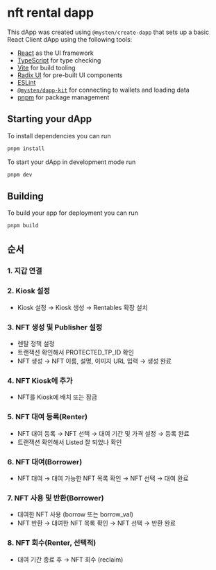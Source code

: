 # nft rental dapp

This dApp was created using `@mysten/create-dapp` that sets up a basic React
Client dApp using the following tools:

- [React](https://react.dev/) as the UI framework
- [TypeScript](https://www.typescriptlang.org/) for type checking
- [Vite](https://vitejs.dev/) for build tooling
- [Radix UI](https://www.radix-ui.com/) for pre-built UI components
- [ESLint](https://eslint.org/)
- [`@mysten/dapp-kit`](https://sdk.mystenlabs.com/dapp-kit) for connecting to
  wallets and loading data
- [pnpm](https://pnpm.io/) for package management

## Starting your dApp

To install dependencies you can run

```bash
pnpm install
```

To start your dApp in development mode run

```bash
pnpm dev
```

## Building

To build your app for deployment you can run

```bash
pnpm build
```

## 순서
### 1. 지갑 연결

### 2. Kiosk 설정
- Kiosk 설정 → Kiosk 생성 → Rentables 확장 설치

### 3. NFT 생성 및 Publisher 설정
- 렌탈 정책 설정
- 트랜잭션 확인해서 PROTECTED_TP_ID 확인
- NFT 생성 → NFT 이름, 설명, 이미지 URL 입력 → 생성 완료

### 4. NFT Kiosk에 추가
- NFT를 Kiosk에 배치 또는 잠금

### 5. NFT 대여 등록(Renter)
- NFT 대여 등록 → NFT 선택 → 대여 기간 및 가격 설정 → 등록 완료
- 트랜잭션 확인해서 Listed 잘 되었나 확인

### 6. NFT 대여(Borrower)
- NFT 대여 → 대여 가능한 NFT 목록 확인 → NFT 선택 → 대여 완료

### 7. NFT 사용 및 반환(Borrower)
- 대여한 NFT 사용 (borrow 또는 borrow_val)
- NFT 반환 → 대여한 NFT 목록 확인 → NFT 선택 → 반환 완료

### 8. NFT 회수(Renter, 선택적)
- 대여 기간 종료 후 → NFT 회수 (reclaim)

